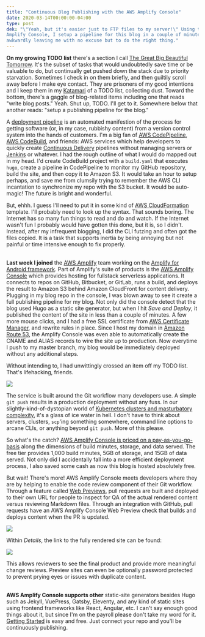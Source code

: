 ```yaml
---
title: "Continuous Blog Publishing with the AWS Amplify Console"
date: 2020-03-14T00:00:00-04:00
type: post
dek: "\"Yeah, but it's easier just to FTP files to my server!\" Using the AWS
Amplify Console, I setup a pipeline for this blog in a couple of minutes,
awkwardly leaving me with no excuse but to do the right thing."
---
```


**On my growing TODO list** there's a section I call [The Great Big Beautiful
Tomorrow][1]. It's the subset of tasks that would undoubtedly
save time or be valuable to do, but continually get pushed down the stack due to
priority starvation. Sometimes I check in on them briefly,
and then guiltily scroll away before I make eye contact. They are prisoners of
my good intentions and I keep them in my [Katamari][2] of a TODO list,
collecting dust. Toward the bottom, there's a gaggle of blog-related items
including one that reads "write blog posts." Yeah. Shut up, TODO. I'll get to it.
Somewhere below that another reads: "setup a publishing pipeline for the blog."

A [deployment pipeline][3] is an automated manifestion of the process for
getting software (or, in my case, rubbishy content) from a version control
system into the hands of customers. I'm a big fan of [AWS CodePipeline][6],
[AWS CodeBuild][5], and friends: AWS services which help developers to quickly
create [Continuous Delivery][4] pipelines without managing servers or
[Jenkins][7] or whatever.  I had the rough outline of what I would do mapped out
in my head. I'd create CodeBuild project with a `build.yaml` that executes
`hugo`, create a pipeline in CodePipeline to monitor my GitHub repository, build
the site, and then copy it to Amazon S3. It would take an hour to setup
perhaps, and save me from clumsily trying to remember the AWS CLI incantation to
synchronize my repo with the S3 bucket. It would be auto-magic! The future is
bright and wonderful.

But, ehhh. I guess I'll need to put it in some kind of [AWS CloudFormation][8]
template. I'll probably need to look up the syntax. That sounds boring. 
The Internet has so many fun things to read and do and watch.
If the Internet wasn't fun I probably would have gotten this done,
but it is, so I didn't. Instead, after my infrequent blogging, I did the CLI
futzing and often got the files copied. It is a task that supports inertia by
being annoying but not painful or time intensive enough to fix properly.

\
**Last week I joined** the [AWS Amplify][10] team working on the [Amplify for
Android framework][10]. Part of Amplify's suite of products is the [AWS Amplify
Console][11] which provides hosting for fullstack serverless applications. It
connects to repos on GitHub, Bitbucket, or GitLab, runs a build, and deploys the
result to Amazon S3 behind Amazon CloudFront for content delivery. Plugging in
my blog repo in the console, I was blown away to see it create a full publishing
pipeline for my blog. Not only did the console detect that the blog used Hugo as
a static site generator, but when I hit *Save and Deploy*, it published the
content of the site in less than a couple of minutes. A few more mouse clicks,
and I had a free SSL certificate from [AWS Certificate Manager][13], and rewrite
rules in place.  Since I host my domain in [Amazon Route 53][12], the Amplify
Console was even able to automatically create the CNAME and ALIAS records to
wire the site up to production. Now everytime I push to my master branch, my
blog would be immediately deployed without any additional steps.

Without intending to, I had unwittingly crossed an item off my TODO list. That's
lifehacking, friends.

![](/images/continuous-blog-publishing-with-aws-amplify-console/app.png)

The service is built around the Git workflow many developers use. A simple `git
push` results in a production deployment without any fuss. In our
slightly-kind-of-dystopian world of [Kubernetes clusters and masturbatory
complexity][16], it's a glass of ice water in hell. I don't have to think
about servers, clusters, `scp`'ing something somewhere, command line options to
arcane CLIs, or anything beyond `git push`. More of this please.

So what's the catch? [AWS Amplify Console is priced on a
pay-as-you-go-basis][14] along the dimensions of build minutes, storage, and
data served. The free tier provides 1,000 build minutes, 5GB of storage, and
15GB of data served. Not only did I accidentally fall into a more efficient
deployment process, I also saved some cash as now this blog is hosted absolutely
free.

But wait! There's more! AWS Amplify Console meets developers where they are by
helping to enable the code review component of their Git workflow. Through a
feature called [Web Previews][17], pull requests are built and deployed to their
own URL for people to inspect for QA of the actual rendered content versus
reviewing Markdown files. Through an integration with GitHub, pull requests have
an AWS Amplify Console Web Preview check that builds and deploys content when
the PR is updated.

![](/images/continuous-blog-publishing-with-aws-amplify-console/pull.png)

Within *Details*, the link to the fully rendered site can be found:

![](/images/continuous-blog-publishing-with-aws-amplify-console/browser.png)

This allows reviewers to see the final product and provide more meaningful
change reviews. Preview sites can even be optionally password protected to
prevent prying eyes or issues with duplicate content.

\
**AWS Amplify Console supports other** static-site generators besides Hugo such
as Jekyll, VuePress, Gatsby, Eleventy, and any kind of static sites using
frontend frameworks like React, Angular, etc. I can't say enough good things
about it, but since I'm on the payroll please don't take my word for it.
[Getting Started][15] is easy and free. Just connect your repo and you'll
be continuously publishing.


[1]: https://en.wikipedia.org/wiki/There%27s_a_Great_Big_Beautiful_Tomorrow
[2]: https://en.wikipedia.org/wiki/Katamari_Damacy
[3]: https://martinfowler.com/bliki/DeploymentPipeline.html
[4]: https://martinfowler.com/bliki/ContinuousDelivery.html
[5]: https://aws.amazon.com/codebuild/
[6]: https://aws.amazon.com/codepipeline/
[7]: https://jenkins.io/
[8]: https://aws.amazon.com/cloudformation/
[9]: https://aws.amazon.com/amplify/
[10]: https://github.com/aws-amplify/amplify-android
[11]: https://aws.amazon.com/amplify/console/getting-started/
[12]: https://aws.amazon.com/route53/
[13]: https://aws.amazon.com/certificate-manager/
[14]: https://aws.amazon.com/amplify/console/pricing
[15]: https://console.aws.amazon.com/amplify/home?#/create
[16]: https://circleci.com/blog/getting-your-manager-to-say-yes-to-devops-tools/
[17]: https://docs.aws.amazon.com/amplify/latest/userguide/pr-previews.html
